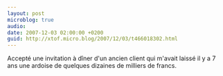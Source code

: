 ```yaml
---
layout: post
microblog: true
audio: 
date: 2007-12-03 02:00:00 +0200
guid: http://xtof.micro.blog/2007/12/03/t466018302.html
---
```

Accepté une invitation à dîner d'un ancien client qui m'avait laissé il y a 7 ans une ardoise de quelques dizaines de milliers de francs.
